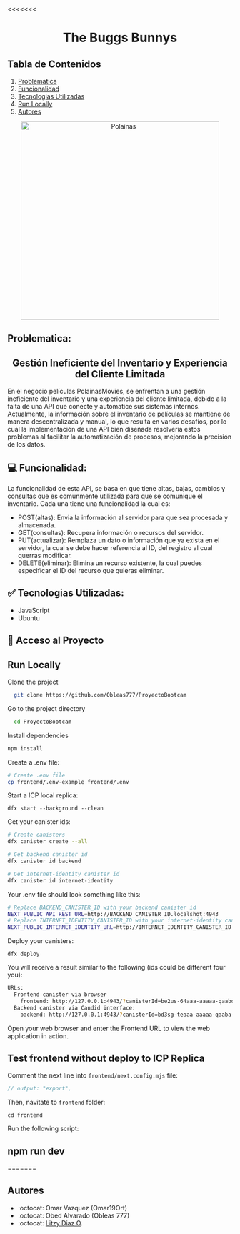 <<<<<<< 
<h1 align="center"> The Buggs Bunnys  </h1>

## Tabla de Contenidos
1. [Problematica](#problematica)
2. [Funcionalidad](#funcionalidad)
3. [Tecnologias Utilizadas](#tecnologias-Utilizadas)
4. [Run Locally](#run-Locally)
5. [Autores](#autores)

<p align="center"><img width="444" alt="Polainas" src="https://github.com/Obleas777/ProyectoBootcam/assets/108082744/1dc01edc-3c7f-40cf-87bf-2513342c2bc5"></p>

## Problematica: 
<h2 align="center"> Gestión Ineficiente del Inventario y Experiencia del Cliente Limitada</h2>

En el negocio películas PolainasMovies, se enfrentan a una gestión ineficiente del inventario y una experiencia del cliente limitada, debido a la falta de una API que conecte y automatice sus sistemas internos. Actualmente, la información sobre el inventario de películas se mantiene de manera descentralizada y manual, lo que resulta en varios desafíos, por lo cual la implementación de una API bien diseñada resolvería estos problemas al facilitar la automatización de procesos, mejorando la precisión de los datos.


## 💻 Funcionalidad:
La funcionalidad de esta API, se basa en que tiene altas, bajas, cambios y consultas que es comunmente utilizada para que se comunique el inventario.
Cada una tiene una funcionalidad la cual es:
* POST(altas): Envia la información al servidor para que sea procesada y almacenada.
* GET(consultas): Recupera información o recursos del servidor.
* PUT(actualizar): Remplaza un dato o información que ya exista en el servidor, la cual se debe hacer referencia al ID, del registro al cual querras modificar.
* DELETE(eliminar): Elimina un recurso existente, la cual puedes especificar el ID del recurso que quieras eliminar.


## ✅ Tecnologias Utilizadas:
* JavaScript
* Ubuntu

  
## 📂 Acceso al Proyecto

## Run Locally

Clone the project

```bash
  git clone https://github.com/Obleas777/ProyectoBootcam
```

Go to the project directory

```bash
  cd ProyectoBootcam
```

Install dependencies

```bash
npm install
```

Create a .env file:

```bash
# Create .env file
cp frontend/.env-example frontend/.env
```

Start a ICP local replica:

`dfx start --background --clean`

Get your canister ids:

```bash
# Create canisters
dfx canister create --all

# Get backend canister id
dfx canister id backend

# Get internet-identity canister id
dfx canister id internet-identity
```

Your .env file should look something like this:

```bash
# Replace BACKEND_CANISTER_ID with your backend canister id
NEXT_PUBLIC_API_REST_URL=http://BACKEND_CANISTER_ID.localshot:4943
# Replace INTERNET_IDENTITY_CANISTER_ID with your internet-identity canister id
NEXT_PUBLIC_INTERNET_IDENTITY_URL=http://INTERNET_IDENTITY_CANISTER_ID.localshot:4943
```

Deploy your canisters:

`dfx deploy`

You will receive a result similar to the following (ids could be different four you):

```bash
URLs:
  Frontend canister via browser
    frontend: http://127.0.0.1:4943/?canisterId=be2us-64aaa-aaaaa-qaabq-cai
  Backend canister via Candid interface:
    backend: http://127.0.0.1:4943/?canisterId=bd3sg-teaaa-aaaaa-qaaba-cai&id=bkyz2-fmaaa-aaaaa-qaaaq-cai
```

Open your web browser and enter the Frontend URL to view the web application in action.

## Test frontend without deploy to ICP Replica

Comment the next line into `frontend/next.config.mjs` file:

```javascript
// output: "export",
```

Then, navitate to `frontend` folder:

`cd frontend`

Run the following script:

## npm run dev
=======

## Autores 
* :octocat: Omar Vazquez (Omar19Ort)
* :octocat: Obed Alvarado (Obleas 777)
* :octocat: [Litzy Diaz O](https://github.com/LitzyDiaz0).
  
>>>>>>>
